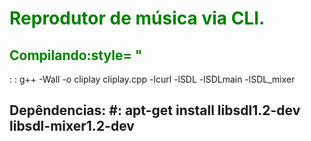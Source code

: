 
<h1 style= "color: green;">Reprodutor de música via CLI.</h1>

<h2 style= "color: green;">Compilando:style= "</h2>: : g++ -Wall -o cliplay cliplay.cpp -lcurl -lSDL -lSDLmain -lSDL_mixer

<h2 style= "colo: green;">Depêndencias:</: > #: apt-get install libsdl1.2-dev libsdl-mixer1.2-dev

